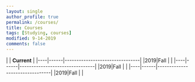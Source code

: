 ```yaml
---
layout: single
author_profile: true
permalink: /courses/
title: Courses
tags: [Studying, courses]
modified: 9-14-2019
comments: false
---
```



|           | **Current**                    |
|----|------|--------------------------------|
|2019|Fall  |        |
|----|------|--------------------------------|
|2019|Fall  | |
|----|------|--------------------------------|
|2019|Fall  |  |


